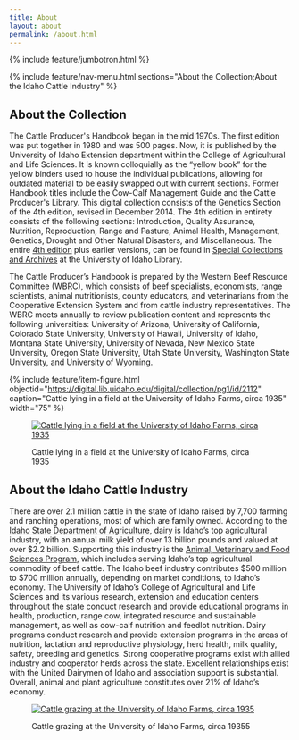 ```yaml
---
title: About
layout: about
permalink: /about.html
---
```

{% include feature/jumbotron.html %} 

{% include feature/nav-menu.html sections="About the Collection;About the Idaho Cattle Industry" %} 

## About the Collection

The Cattle Producer's Handbook began in the mid 1970s. The first edition was put together in 1980 and was 500 pages. Now, it is published by the University of Idaho Extension department within the College of Agricultural and Life Sciences. It is known colloquially as the “yellow book” for the yellow binders used to house the individual publications, allowing for outdated material to be easily swapped out with current sections. Former Handbook titles include the Cow-Calf Management Guide and the Cattle Producer's Library. This digital collection consists of the Genetics Section of the 4th edition, revised in December 2014. The 4th edition in entirety consists of the following sections: Introduction, Quality Assurance, Nutrition, Reproduction, Range and Pasture, Animal Health, Management, Genetics, Drought and Other Natural Disasters, and Miscellaneous. The entire [4th edition](https://alliance-primo.hosted.exlibrisgroup.com/permalink/f/1v936ul/CP71246962640001451) plus earlier versions, can be found in [Special Collections and Archives](https://www.lib.uidaho.edu/special-collections/) at the University of Idaho Library. 

The Cattle Producer’s Handbook is prepared by the Western Beef Resource Committee (WBRC), which consists of beef specialists, economists, range scientists, animal nutritionists, county educators, and veterinarians from the Cooperative Extension System and from cattle industry representatives. The WBRC meets annually to review publication content and represents the following universities: University of Arizona, University of California, Colorado State University, University of Hawaii, University of Idaho, Montana State University, University of Nevada, New Mexico State University, Oregon State University, Utah State University, Washington State University, and University of Wyoming.  

{% include feature/item-figure.html objectid="https://digital.lib.uidaho.edu/digital/collection/pg1/id/2112" caption="Cattle lying in a field at the University of Idaho Farms, circa 1935" width="75" %}

<div class="text-center"> 

<figure class="figure"> 

<a href="https://digital.lib.uidaho.edu/digital/collection/pg1/id/2112" target="_blank"><img src="https://digital.lib.uidaho.edu/digital/api/singleitem/image/pg1/2112/default.jpg" class="figure-img img-fluid rounded" alt="Cattle lying in a field at the University of Idaho Farms, circa 1935"></a> 

<figcaption class="figure-caption">Cattle lying in a field at the University of Idaho Farms, circa 1935</figcaption> 

</figure> 

</div> 

## About the Idaho Cattle Industry

There are over 2.1 million cattle in the state of Idaho raised by 7,700 farming and ranching operations, most of which are family owned. According to the [Idaho State Department of Agriculture](https://agri.idaho.gov/main/idaho-livestock/), dairy is Idaho’s top agricultural industry, with an annual milk yield of over 13 billion pounds and valued at over $2.2 billion. Supporting this industry is the [Animal, Veterinary and Food Sciences Program](https://www.uidaho.edu/cals/animal-veterinary-and-food-sciences/research-and-extension), which includes serving Idaho’s top agricultural commodity of beef cattle. The Idaho beef industry contributes $500 million to $700 million annually, depending on market conditions, to Idaho’s economy. The University of Idaho’s College of Agricultural and Life Sciences and its various research, extension and education centers throughout the state conduct research and provide educational programs in health, production, range cow, integrated resource and sustainable management, as well as cow-calf nutrition and feedlot nutrition. Dairy programs conduct research and provide extension programs in the areas of nutrition, lactation and reproductive physiology, herd health, milk quality, safety, breeding and genetics. Strong cooperative programs exist with allied industry and cooperator herds across the state. Excellent relationships exist with the United Dairymen of Idaho and association support is substantial. Overall, animal and plant agriculture constitutes over 21% of Idaho’s economy.  

<div class="text-center"> 

<figure class="figure"> 

<a href="https://digital.lib.uidaho.edu/digital/collection/pg1/id/2174" target="_blank"><img src="https://digital.lib.uidaho.edu/digital/api/singleitem/image/pg1/2174/default.jpg" class="figure-img img-fluid rounded" alt="Cattle grazing at the University of Idaho Farms, circa 1935"></a> 

<figcaption class="figure-caption">Cattle grazing at the University of Idaho Farms, circa 19355</figcaption> 

</figure> 

</div> 

<div class="clearfix"></div>

